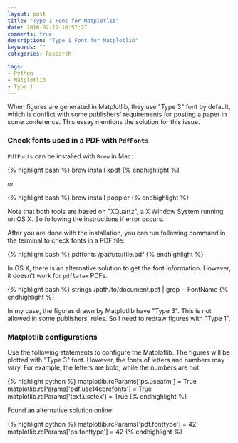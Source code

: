 ```yaml
---
layout: post
title: "Type 1 Font for Matplotlib"
date: 2016-02-17 16:57:27
comments: true
description: "Type 1 Font for Matplotlib"
keywords: ""
categories: Research

tags:
- Python
- Matplotlib
- Type 1
---
```


When figures are generated in Matplotlib, they use "Type 3" font by default, which is conflict with some publishers' requirements for posting a paper in some conference. This essay mentions the solution for this issue.

### Check fonts used in a PDF with `PdfFonts`

`PdfFonts` can be installed with `Brew` in Mac:

{% highlight bash %}
	brew install xpdf
{% endhighlight %}

or

{% highlight bash %}
	brew install poppler
{% endhighlight %}

Note that both tools are based on "XQuartz", a X Window System running on OS X. So following the instructions if error occurs.

After you are done with the installation, you can run following command in the terminal to check fonts in a PDF file:

{% highlight bash %}
	pdffonts /path/to/file.pdf
{% endhighlight %}

In OS X, there is an alternative solution to get the font information. However, it doesn't work for `pdflatex` PDFs.

{% highlight bash %}
	strings /path/to/document.pdf | grep -i FontName
{% endhighlight %}

In my case, the figures drawn by Matplotlib have "Type 3". This is not allowed in some publishers' rules. So I need to redraw figures with "Type 1".


### Matplotlib configurations

Use the following statements to configure the Matplotlib. The figures will be plotted with "Type 3" font. However, the fonts of letters and numbers may vary. For example, the letters are bold, while the numbers are not.

{% highlight python %}
matplotlib.rcParams['ps.useafm'] = True
matplotlib.rcParams['pdf.use14corefonts'] = True
matplotlib.rcParams['text.usetex'] = True
{% endhighlight %}

Found an alternative solution online:

{% highlight python %}
matplotlib.rcParams['pdf.fonttype'] = 42
matplotlib.rcParams['ps.fonttype'] = 42
{% endhighlight %}
